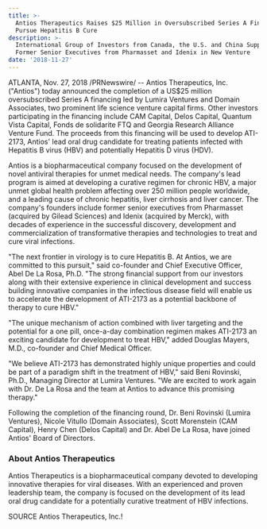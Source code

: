 ```yaml
---
title: >-
  Antios Therapeutics Raises $25 Million in Oversubscribed Series A Financing to
  Pursue Hepatitis B Cure
description: >-
  International Group of Investors from Canada, the U.S. and China Support
  Former Senior Executives from Pharmasset and Idenix in New Venture
date: '2018-11-27'
---
```

ATLANTA, Nov. 27, 2018 /PRNewswire/ -- Antios Therapeutics, Inc. ("Antios") today announced the completion of a US$25 million oversubscribed Series A financing led by Lumira Ventures and Domain Associates, two prominent life science venture capital firms.  Other investors participating in the financing include CAM Capital, Delos Capital, Quantum Vista Capital, Fonds de solidarite FTQ and Georgia Research Alliance Venture Fund.  The proceeds from this financing will be used to develop ATI-2173, Antios' lead oral drug candidate for treating patients infected with Hepatitis B virus (HBV) and potentially Hepatitis D virus (HDV).

Antios is a biopharmaceutical company focused on the development of novel antiviral therapies for unmet medical needs.  The company's lead program is aimed at developing a curative regimen for chronic HBV, a major unmet global health problem affecting over 250 million people worldwide, and a leading cause of chronic hepatitis, liver cirrhosis and liver cancer.  The company's founders include former senior executives from Pharmasset (acquired by Gilead Sciences) and Idenix (acquired by Merck), with decades of experience in the successful discovery, development and commercialization of transformative therapies and technologies to treat and cure viral infections.

"The next frontier in virology is to cure Hepatitis B. At Antios, we are committed to this pursuit," said co-founder and Chief Executive Officer, Abel De La Rosa, Ph.D. "The strong financial support from our investors along with their extensive experience in clinical development and success building innovative companies in the infectious disease field will enable us to accelerate the development of ATI-2173 as a potential backbone of therapy to cure HBV."

"The unique mechanism of action combined with liver targeting and the potential for a one pill, once-a-day combination regimen makes ATI-2173 an exciting candidate for development to treat HBV," added Douglas Mayers, M.D., co-founder and Chief Medical Officer.

"We believe ATI-2173 has demonstrated highly unique properties and could be part of a paradigm shift in the treatment of HBV," said Beni Rovinski, Ph.D., Managing Director at Lumira Ventures.  "We are excited to work again with Dr. De La Rosa and the team at Antios to advance this promising therapy."

Following the completion of the financing round, Dr. Beni Rovinski (Lumira Ventures), Nicole Vitullo (Domain Associates), Scott Morenstein (CAM Capital), Henry Chen (Delos Capital) and Dr. Abel De La Rosa, have joined Antios' Board of Directors. 

### About Antios Therapeutics

Antios Therapeutics is a biopharmaceutical company devoted to developing innovative therapies for viral diseases. With an experienced and proven leadership team, the company is focused on the development of its lead oral drug candidate for a potentially curative treatment of HBV infections.

SOURCE Antios Therapeutics, Inc.!
